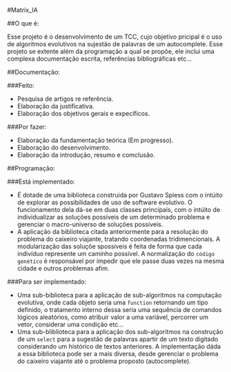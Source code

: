 #Matrix_IA

##O que é:

Esse projeto é o desenvolvimento de um TCC, cujo objetivo pricipal é o uso de algoritmos evolutivos na sujestão de palavras de um autocomplete. Esse projeto se extente além da programação a qual se propõe, ele inclui uma complexa documentação escrita, referências bibliográficas etc...

##Documentação:

###Feito:
- Pesquisa de artigos re referência.
- Elaboração da justificativa.
- Elaboração dos objetivos gerais e expecíficos.

###Por fazer:
- Elaboração da fundamentação teórica (Em progresso).
- Elaboração do desenvolvimento.
- Elaboração da introdução, resumo e comclusão.

##Programação:

###Está implementado:
- É dotade de uma biblioteca construida por Gustavo Spiess com o intúito de explorar as possibilidades de uso de software evolutivo. O funcionamento dela dá-se em duas classes principais, com o intúito de individualizar as soluções possíveis de um determinado problema e gerenciar o macro-universo de soluções possíveis.
- A aplicação da biblioteca citada anteriormente para a resolução do problema do caixeiro viajante, tratando coordenadas tridimencionais. A modularização das soluçõe spossíveis é feita de forma que cada indivíduo represente um caminho possível. A normalização do `código genético` é responsável por impedir que ele passe duas vezes na mesma cidade e outros problemas afim.

###Para ser implementado:
- Uma sub-biblioteca para a aplicação de sub-algoritmos na computação evolutiva, onde cada objeto seria uma `function` retornando um tipo definido, o tratamento interno dessa seria uma sequência de comandos lógicos aleatórios, como atribuir valor a uma variável, percorrer um vetor, considerar uma condição etc...
- Uma sub-bliblioteca para a aplicação dos sub-algoritmos na construção de um `select` para a sugestão de palavras apartir de um texto digitado considerando um histórico de textos anteriores.
A implementação dáda a essa biblioteca pode ser a mais diversa, desde gerenciar o problema do caixeiro viajante até o problema proposto (autocomplete).
